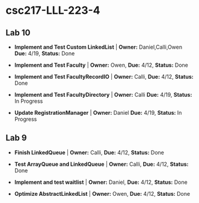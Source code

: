 # csc217-LLL-223-4

## Lab 10

* **Implement and Test Custom LinkedList** | **Owner:** Daniel,Calli,Owen **Due:** 4/19, **Status:** Done

* **Implement and Test Faculty** | **Owner:** Owen, **Due:** 4/12, **Status:** Done

* **Implement and Test FacultyRecordIO** | **Owner:** Calli, **Due:** 4/12, **Status:** Done

* **Implement and Test FacultyDirectory** | **Owner:** Calli **Due:** 4/19, **Status:** In Progress

* **Update RegistrationManager** | **Owner:** Daniel **Due:** 4/19, **Status:** In Progress

## Lab 9

* **Finish LinkedQueue** | **Owner:** Calli, **Due:** 4/12, **Status:** Done

* **Test ArrayQueue and LinkedQueue** | **Owner:** Calli, **Due:** 4/12, **Status:** Done

* **Implement and test waitlist** | **Owner:** Daniel, **Due:** 4/12, **Status:** Done

* **Optimize AbstractLinkedList** | **Owner:** Owen, **Due:** 4/12, **Status:** Done

